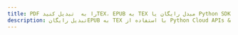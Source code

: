---title: PDF را به  تبدیل کنیدTEX، EPUB به TEX مبدل رایگان یا Python SDKdescription: تبدیل رایگانEPUB به TEX با استفاده از Python Cloud APIs & SDK همچنین اسناد PDF را در Cloud ایجاد، ویرایش و رندر کنید.---